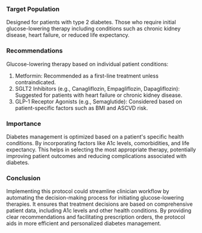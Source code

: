 ### Target Population
Designed for patients with type 2 diabetes. Those who require initial glucose-lowering therapy including conditions such as chronic kidney disease, heart failure, or reduced life expectancy.
### Recommendations
  Glucose-lowering therapy based on individual patient conditions:
1. Metformin: Recommended as a first-line treatment unless contraindicated.
2. SGLT2 Inhibitors (e.g., Canagliflozin, Empagliflozin, Dapagliflozin): Suggested for patients with heart failure or chronic kidney disease.
3. GLP-1 Receptor Agonists (e.g., Semaglutide): Considered based on patient-specific factors such as BMI and ASCVD risk.
### Importance
Diabetes management is optimized based on a patient's specific health conditions. By incorporating factors like A1c levels, comorbidities, and life expectancy. This helps in selecting the most appropriate therapy, potentially improving patient outcomes and reducing complications associated with diabetes.
### Conclusion
Implementing this protocol could streamline clinician workflow by automating the decision-making process for initiating glucose-lowering therapies. It ensures that treatment decisions are based on comprehensive patient data, including A1c levels and other health conditions. By providing clear recommendations and facilitating prescription orders, the protocol aids in more efficient and personalized diabetes management.
